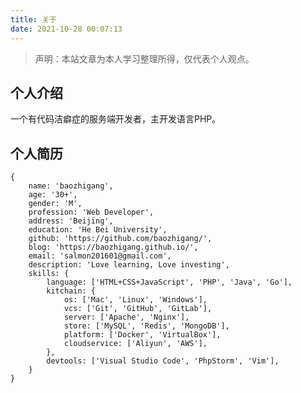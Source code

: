 ```yaml
---
title: 关于
date: 2021-10-28 00:07:13
---
```


> 声明：本站文章为本人学习整理所得，仅代表个人观点。

## 个人介绍

一个有代码洁癖症的服务端开发者，主开发语言PHP。

## 个人简历

    {
        name: 'baozhigang',
        age: '30+',
        gender: 'M',
        profession: 'Web Developer',
        address: 'Beijing',
        education: 'He Bei University',
        github: 'https://github.com/baozhigang/',
        blog: 'https://baozhigang.github.io/',
        email: 'salmon201601@gmail.com',
        description: 'Love learning, Love investing',
        skills: {
            language: ['HTML+CSS+JavaScript', 'PHP', 'Java', 'Go'],
            kitchain: {
                os: ['Mac', 'Linux', 'Windows'],
                vcs: ['Git', 'GitHub', 'GitLab'],
                server: ['Apache', 'Nginx'],
                store: ['MySQL', 'Redis', 'MongoDB'],
                platform: ['Docker', 'VirtualBox'],
                cloudservice: ['Aliyun', 'AWS'],
            },
            devtools: ['Visual Studio Code', 'PhpStorm', 'Vim'],
        }
    }